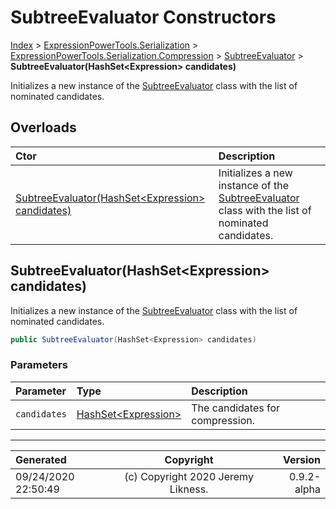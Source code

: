 ﻿# SubtreeEvaluator Constructors

[Index](../index.md) > [ExpressionPowerTools.Serialization](ExpressionPowerTools.Serialization.a.md) > [ExpressionPowerTools.Serialization.Compression](ExpressionPowerTools.Serialization.Compression.n.md) > [SubtreeEvaluator](ExpressionPowerTools.Serialization.Compression.SubtreeEvaluator.cs.md) > **SubtreeEvaluator(HashSet&lt;Expression> candidates)**

Initializes a new instance of the [SubtreeEvaluator](ExpressionPowerTools.Serialization.Compression.SubtreeEvaluator.cs.md) class
            with the list of nominated candidates.

## Overloads

| Ctor | Description |
| :-- | :-- |
| [SubtreeEvaluator(HashSet&lt;Expression> candidates)](#subtreeevaluatorhashsetexpression-candidates) | Initializes a new instance of the [SubtreeEvaluator](ExpressionPowerTools.Serialization.Compression.SubtreeEvaluator.cs.md) class            with the list of nominated candidates. |

## SubtreeEvaluator(HashSet&lt;Expression> candidates)

Initializes a new instance of the [SubtreeEvaluator](ExpressionPowerTools.Serialization.Compression.SubtreeEvaluator.cs.md) class
            with the list of nominated candidates.

```csharp
public SubtreeEvaluator(HashSet<Expression> candidates)
```

### Parameters

| Parameter | Type | Description |
| :-- | :-- | :-- |
| `candidates` | [HashSet&lt;Expression>](https://docs.microsoft.com/dotnet/api/system.collections.generic.hashset-1) | The candidates for compression. |



---

| Generated | Copyright | Version |
| :-- | :-: | --: |
| 09/24/2020 22:50:49 | (c) Copyright 2020 Jeremy Likness. | 0.9.2-alpha |
